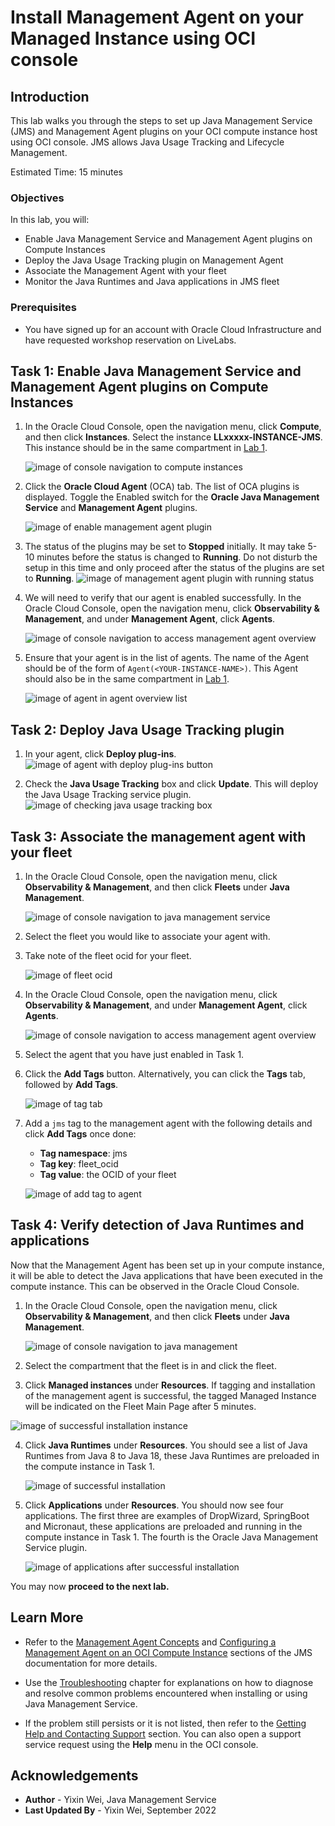 # Install Management Agent on your Managed Instance using OCI console

## Introduction

This lab walks you through the steps to set up Java Management Service (JMS) and Management Agent plugins on your OCI compute instance host using OCI console. JMS allows Java Usage Tracking and Lifecycle Management.

Estimated Time: 15 minutes

### Objectives

In this lab, you will:

* Enable Java Management Service and Management Agent plugins on Compute Instances
* Deploy the Java Usage Tracking plugin on Management Agent
* Associate the Management Agent with your fleet
* Monitor the Java Runtimes and Java applications in JMS fleet

### Prerequisites

* You have signed up for an account with Oracle Cloud Infrastructure and have requested workshop reservation on LiveLabs.

## Task 1: Enable Java Management Service and Management Agent plugins on Compute Instances

1. In the Oracle Cloud Console, open the navigation menu, click **Compute**, and then click **Instances**. Select the instance **LLxxxxx-INSTANCE-JMS**. This instance should be in the same compartment in [Lab 1](?lab=setup-a-fleet).

   ![image of console navigation to compute instances](images/console-navigation-instance.png)

2. Click the **Oracle Cloud Agent** (OCA) tab. The list of OCA plugins is displayed. Toggle the Enabled switch for the **Oracle Java Management Service** and **Management Agent** plugins.

   ![image of enable management agent plugin](images/enable-management-agent-plugin.png)

3. The status of the plugins may be set to **Stopped** initially. It may take 5-10 minutes before the status is changed to **Running**.
Do not disturb the setup in this time and only proceed after the status of the plugins are set to **Running**.
   ![image of management agent plugin with running status](images/management-agent-plugin-running.png)

4. We will need to verify that our agent is enabled successfully. In the Oracle Cloud Console, open the navigation menu, click **Observability & Management**, and under **Management Agent**, click **Agents**.

   ![image of console navigation to access management agent overview](images/management-agent-overview.png)

5. Ensure that your agent is in the list of agents. The name of the Agent should be of the form of  `Agent(<YOUR-INSTANCE-NAME>)`. This Agent should also be in the same compartment in [Lab 1](?lab=setup-a-fleet).

   ![image of agent in agent overview list](images/agent-overview-list.png)


## Task 2: Deploy Java Usage Tracking plugin

1. In your agent, click **Deploy plug-ins**.
  ![image of agent with deploy plug-ins button](images/agent-deploy-plugins.png)

2. Check the **Java Usage Tracking** box and click **Update**. This will deploy the Java Usage Tracking service plugin.
  ![image of checking java usage tracking box](images/agent-check-java-usage-tracking.png)


## Task 3: Associate the management agent with your fleet

1. In the Oracle Cloud Console, open the navigation menu, click **Observability & Management**, and then click **Fleets** under **Java Management**.

   ![image of console navigation to java management service](images/console-navigation-jms.png)

2. Select the fleet you would like to associate your agent with.

3. Take note of the fleet ocid for your fleet.

   ![image of fleet ocid](images/check-fleet-ocid.png)

4. In the Oracle Cloud Console, open the navigation menu, click **Observability & Management**, and under **Management Agent**, click **Agents**.

    ![image of console navigation to access management agent overview](images/management-agent-overview.png)

5. Select the agent that you have just enabled in Task 1.

6. Click the **Add Tags** button. Alternatively, you can click the **Tags** tab, followed by **Add Tags**.

   ![image of tag tab](images/agent-tags.png)

7. Add a `jms` tag to the management agent with the following details and click **Add Tags** once done:
    * **Tag namespace**: jms
    * **Tag key**: fleet_ocid
    * **Tag value**: the OCID of your fleet

   ![image of add tag to agent](images/add-agent-tag.png)


## Task 4: Verify detection of Java Runtimes and applications
Now that the Management Agent has been set up in your compute instance, it will be able to detect the Java applications that have been executed in the compute instance. This can be observed in the Oracle Cloud Console.

1. In the Oracle Cloud Console, open the navigation menu, click **Observability & Management**, and then click **Fleets** under **Java Management**.

   ![image of console navigation to java management](images/console-navigation-jms.png)

2. Select the compartment that the fleet is in and click the fleet.

3. Click **Managed instances** under **Resources**. If tagging and installation of the management agent is successful, the tagged Managed Instance will be indicated on the Fleet Main Page after 5 minutes.

  ![image of successful installation instance](images/successful-installation-instance.png)

4. Click **Java Runtimes** under **Resources**. You should see a list of Java Runtimes from Java 8 to Java 18, these Java Runtimes are preloaded in the compute instance in Task 1.

   ![image of successful installation](images/successful-installation.png)

5. Click **Applications** under **Resources**. You should now see four applications. The first three are examples of DropWizard, SpringBoot and Micronaut, these applications are preloaded and running in the compute instance in Task 1. The fourth is the Oracle Java Management Service plugin.

   ![image of applications after successful installation](images/successful-installation-applications.png)

  You may now **proceed to the next lab.**

## Learn More
* Refer to the [Management Agent Concepts](https://docs.oracle.com/en-us/iaas/management-agents/doc/you-begin.html) and
[Configuring a Management Agent on an OCI Compute Instance](https://docs.oracle.com/en-us/iaas/jms/doc/agent-management.html) sections of the JMS documentation for more details.

* Use the [Troubleshooting](https://docs.oracle.com/en-us/iaas/jms/doc/troubleshooting.html#GUID-2D613C72-10F3-4905-A306-4F2673FB1CD3) chapter for explanations on how to diagnose and resolve common problems encountered when installing or using Java Management Service.

* If the problem still persists or it is not listed, then refer to the [Getting Help and Contacting Support](https://docs.oracle.com/en-us/iaas/Content/GSG/Tasks/contactingsupport.htm) section. You can also open a support service request using the **Help** menu in the OCI console.

## Acknowledgements

* **Author** - Yixin Wei, Java Management Service
* **Last Updated By** - Yixin Wei, September 2022
